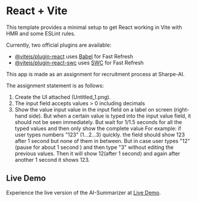 # React + Vite

This template provides a minimal setup to get React working in Vite with HMR and some ESLint rules.

Currently, two official plugins are available:

- [@vitejs/plugin-react](https://github.com/vitejs/vite-plugin-react/blob/main/packages/plugin-react/README.md) uses [Babel](https://babeljs.io/) for Fast Refresh
- [@vitejs/plugin-react-swc](https://github.com/vitejs/vite-plugin-react-swc) uses [SWC](https://swc.rs/) for Fast Refresh

This app is made as an assignment for recruitment process at Sharpe-AI.

The assignment statement is as follows:
1. Create the UI attached (Untitled_1.png).
2. The input field accepts values > 0 including decimals
3. Show the value input value in the input field on a label on screen (right-hand side). But when a certain value is typed into the input value field, it should not be seen immediately. But wait for 1/1.5 seconds for all the typed values and then only show the complete value
For example: if user types numbers "123" (1...2...3) quickly. the field should show 123 after 1 second but none of them in between. But in case user types "12"(pause for about 1 second ) and then type "3" without editing the previous values. Then it will show 12(after 1 second) and again after another 1 second it shows 123.

## Live Demo

Experience the live version of the AI-Summarizer at [Live Demo](https://sharpe-ai-ui.netlify.app/).